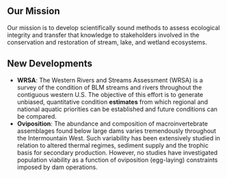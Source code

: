 ---
---

## Our Mission

Our mission is to develop scientifically sound methods to assess ecological integrity and transfer that knowledge to stakeholders involved in the conservation and restoration of stream, lake, and wetland ecosystems.



## New Developments

- **WRSA**: The Western Rivers and Streams Assessment (WRSA) is a survey of the condition of BLM streams and rivers throughout the contiguous western U.S. The objective of this effort is to generate unbiased, quantitative condition **estimates** from which regional and national aquatic priorities can be established and future conditions can be compared.
- **Oviposition**: The abundance and composition of macroinvertebrate assemblages found below large dams varies tremendously throughout the Intermountain West. Such variability has been extensively studied in relation to altered thermal regimes, sediment supply and the trophic basis for secondary production. However, no studies have investigated population viability as a function of oviposition (egg-laying) constraints imposed by dam operations.
